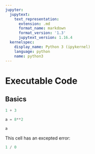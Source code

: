 ```yaml
---
jupyter:
  jupytext:
    text_representation:
      extension: .md
      format_name: markdown
      format_version: '1.3'
      jupytext_version: 1.16.4
  kernelspec:
    display_name: Python 3 (ipykernel)
    language: python
    name: python3
---
```


# Executable Code

## Basics

```python
1 + 3
```

```python
a = 8**2
```

```python
a
```

This cell has an excepted error:

```python tags=["raises-exception"]
1 / 0
```
